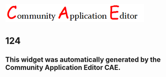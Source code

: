 ![CAE](https://github.com/PhilCAEOrg/CAE-Deployment-Temp/blob/gh-pages/frontendComponent-124/img/logo.png)  

124
===================


This widget was automatically generated by the Community Application Editor CAE.  
---------------
